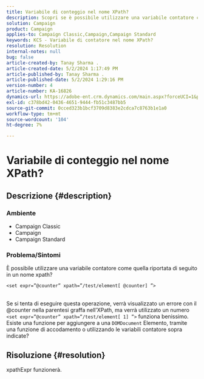 ```yaml
---
title: Variabile di conteggio nel nome XPath?
description: Scopri se è possibile utilizzare una variabile contatore come quella nel nome di un XPath.
solution: Campaign
product: Campaign
applies-to: Campaign Classic,Campaign,Campaign Standard
keywords: KCS - Variabile di contatore nel nome XPath?
resolution: Resolution
internal-notes: null
bug: false
article-created-by: Tanay Sharma .
article-created-date: 5/2/2024 1:17:49 PM
article-published-by: Tanay Sharma .
article-published-date: 5/2/2024 1:29:16 PM
version-number: 4
article-number: KA-16826
dynamics-url: https://adobe-ent.crm.dynamics.com/main.aspx?forceUCI=1&pagetype=entityrecord&etn=knowledgearticle&id=2fc2f359-8608-ef11-9f8a-6045bd026dc7
exl-id: c378bd42-0436-4651-9444-fb51c3487bb5
source-git-commit: 0cced323b1bcf3709d8383e2cdca7c8763b1e1a0
workflow-type: tm+mt
source-wordcount: '104'
ht-degree: 7%

---
```


# Variabile di conteggio nel nome XPath?

## Descrizione {#description}


### Ambiente

- Campaign Classic
- Campaign
- Campaign Standard


### Problema/Sintomi

È possibile utilizzare una variabile contatore come quella riportata di seguito in un nome xpath?


```
<set expr=”@counter” xpath=”/test/element[ @counter] ”>
```

<br>Se si tenta di eseguire questa operazione, verrà visualizzato un errore con il @counter nella parentesi graffa nell’XPath, ma verrà utilizzato un numero `<set expr=”@counter” xpath=”/test/element[ 1] ”>` funziona benissimo.<br>Esiste una funzione per aggiungere a una `DOMDocument` Elemento, tramite una funzione di accodamento o utilizzando le variabili contatore sopra indicate?

## Risoluzione {#resolution}


xpathExpr funzionerà.
